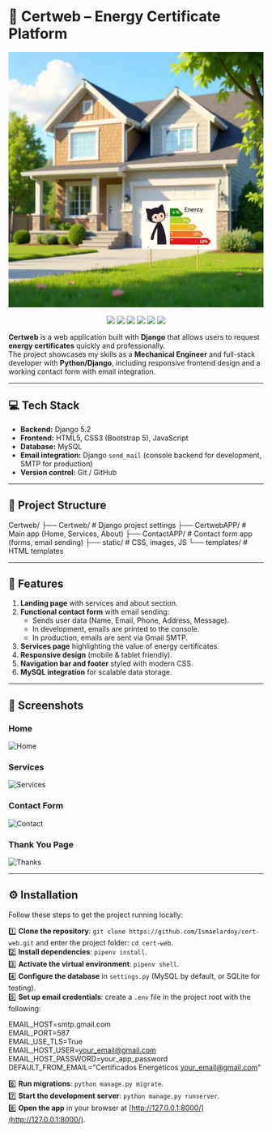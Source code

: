 # 🌿 Certweb – Energy Certificate Platform

![Banner](Certweb/docs/images/banner.png) <!-- Replace with your own screenshot -->

<p align="center">
  <img src="https://img.shields.io/badge/Python-3.13-blue?logo=python&logoColor=white" />
  <img src="https://img.shields.io/badge/Django-5.2-darkgreen?logo=django&logoColor=white" />
  <img src="https://img.shields.io/badge/MySQL-8.0-orange?logo=mysql&logoColor=white" />
  <img src="https://img.shields.io/badge/HTML5-E34F26?logo=html5&logoColor=white" />
  <img src="https://img.shields.io/badge/CSS3-1572B6?logo=css3&logoColor=white" />
  <img src="https://img.shields.io/badge/Bootstrap-5-7952B3?logo=bootstrap&logoColor=white" />
</p>

**Certweb** is a web application built with **Django** that allows users to request **energy certificates** quickly and professionally.  
The project showcases my skills as a **Mechanical Engineer** and full-stack developer with **Python/Django**, including responsive frontend design and a working contact form with email integration.

---

## 💻 Tech Stack

- **Backend:** Django 5.2  
- **Frontend:** HTML5, CSS3 (Bootstrap 5), JavaScript  
- **Database:** MySQL  
- **Email integration:** Django `send_mail` (console backend for development, SMTP for production)  
- **Version control:** Git / GitHub  

---

## 📂 Project Structure
Certweb/
├── Certweb/ # Django project settings
├── CertwebAPP/ # Main app (Home, Services, About)
├── ContactAPP/ # Contact form app (forms, email sending)
├── static/ # CSS, images, JS
└── templates/ # HTML templates

---

## 🚀 Features

1. **Landing page** with services and about section.  
2. **Functional contact form** with email sending:  
   - Sends user data (Name, Email, Phone, Address, Message).  
   - In development, emails are printed to the console.  
   - In production, emails are sent via Gmail SMTP.  
3. **Services page** highlighting the value of energy certificates.  
4. **Responsive design** (mobile & tablet friendly).  
5. **Navigation bar and footer** styled with modern CSS.  
6. **MySQL integration** for scalable data storage.  

---

## 📸 Screenshots

### Home
![Home](Certweb/docs/images/home.png)

### Services
![Services](Certweb/docs/images/services.png)

### Contact Form
![Contact](Certweb/docs/images/contact.png)

### Thank You Page
![Thanks](Certweb/docs/images/thanks.png)

---

## ⚙️ Installation

Follow these steps to get the project running locally:

1️⃣ **Clone the repository**: `git clone https://github.com/Ismaelardoy/cert-web.git` and enter the project folder: `cd cert-web`.  
2️⃣ **Install dependencies**: `pipenv install`.  
3️⃣ **Activate the virtual environment**: `pipenv shell`.  
4️⃣ **Configure the database** in `settings.py` (MySQL by default, or SQLite for testing).  
5️⃣ **Set up email credentials**: create a `.env` file in the project root with the following:

EMAIL_HOST=smtp.gmail.com  
EMAIL_PORT=587  
EMAIL_USE_TLS=True  
EMAIL_HOST_USER=your_email@gmail.com  
EMAIL_HOST_PASSWORD=your_app_password  
DEFAULT_FROM_EMAIL="Certificados Energéticos <your_email@gmail.com>"

6️⃣ **Run migrations**: `python manage.py migrate`.  
7️⃣ **Start the development server**: `python manage.py runserver`.  
8️⃣ **Open the app** in your browser at [http://127.0.0.1:8000/](http://127.0.0.1:8000/).

